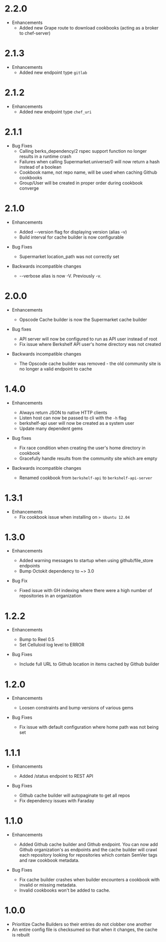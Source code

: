 # 2.2.0
* Enhancements
  * Added new Grape route to download cookbooks (acting as a broker to chef-server)

# 2.1.3
* Enhancements
  * Added new endpoint type `gitlab`

# 2.1.2
* Enhancements
  * Added new endpoint type `chef_uri`

# 2.1.1

* Bug Fixes
  * Calling berks_dependency/2 rspec support function no longer results in a runtime crash
  * Failures when calling Supermarket.universe/0 will now return a hash instead of a boolean
  * Cookbook name, not repo name, will be used when caching Github cookbooks
  * Group/User will be created in proper order during cookbook converge

# 2.1.0

* Enhancements
  * Added --version flag for displaying version (alias -v)
  * Build interval for cache builder is now configurable

* Bug Fixes
  * Supermarket location_path was not correctly set

* Backwards incompatible changes
  * --verbose alias is now -V. Previously -v.

# 2.0.0

* Enhancements
  * Opscode Cache builder is now the Supermarket cache builder

* Bug fixes
  * API server will now be configured to run as API user instead of root
  * Fix issue where Berkshelf API user's home directory was not created

* Backwards incompatible changes
  * The Opscode cache builder was removed - the old community site is no longer a valid endpoint to cache

# 1.4.0

* Enhancements
  * Always return JSON to native HTTP clients
  * Listen host can now be passed to cli with the `-h` flag
  * berkshelf-api user will now be created as a system user
  * Update many dependent gems

* Bug fixes
  * Fix race condition when creating the user's home directory in cookbook
  * Gracefully handle results from the community site which are empty

* Backwards incompatible changes
  * Renamed cookbook from `berkshelf-api` to `berkshelf-api-server`

# 1.3.1

* Enhancements
  * Fix cookbook issue when installing on `> Ubuntu 12.04`

# 1.3.0

* Enhancements
  * Added warning messages to startup when using github/file_store endpoints
  * Bump Octokit dependency to ~> 3.0

* Bug Fix
  * Fixed issue with GH indexing where there were a high number of repositories in an organization

# 1.2.2

* Enhancements
  * Bump to Reel 0.5
  * Set Celluloid log level to ERROR

* Bug Fixes
  * Include full URL to Github location in items cached by Github builder

# 1.2.0

* Enhancements
  * Loosen constraints and bump versions of various gems

* Bug Fixes
  * Fix issue with default configuration where home path was not being set

# 1.1.1

* Enhancements
  * Added /status endpoint to REST API

* Bug Fixes
  * Github cache builder will autopaginate to get all repos
  * Fix dependency issues with Faraday

# 1.1.0

* Enhancements
  * Added Github cache builder and Github endpoint. You can now add Github organization's as endpoints and the cache builder will crawl each repository looking for repositories which contain SemVer tags and raw cookbook metadata.

* Bug Fixes
  * Fix cache builder crashes when builder encounters a cookbook with invalid or missing metadata.
  * Invalid cookbooks won't be added to cache.

# 1.0.0

* Prioritize Cache Builders so their entries do not clobber one another
* An entire config file is checksumed so that when it changes, the cache is rebuilt
